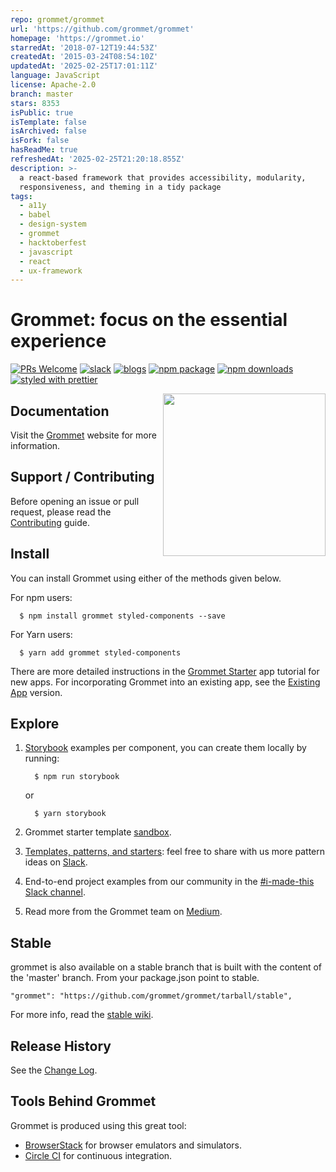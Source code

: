 ```yaml
---
repo: grommet/grommet
url: 'https://github.com/grommet/grommet'
homepage: 'https://grommet.io'
starredAt: '2018-07-12T19:44:53Z'
createdAt: '2015-03-24T08:54:10Z'
updatedAt: '2025-02-25T17:01:11Z'
language: JavaScript
license: Apache-2.0
branch: master
stars: 8353
isPublic: true
isTemplate: false
isArchived: false
isFork: false
hasReadMe: true
refreshedAt: '2025-02-25T21:20:18.855Z'
description: >-
  a react-based framework that provides accessibility, modularity,
  responsiveness, and theming in a tidy package
tags:
  - a11y
  - babel
  - design-system
  - grommet
  - hacktoberfest
  - javascript
  - react
  - ux-framework
---
```


# Grommet: focus on the essential experience

[![PRs Welcome](https://img.shields.io/badge/pr's-welcome-7d4cdb.svg)][contributing]
[![slack](https://img.shields.io/badge/join%20the%20community-slack-fd6fff.svg)][slack]
[![blogs](https://img.shields.io/badge/view%20blogs%20on-medium-000000.svg)][medium]
[![npm package](https://img.shields.io/npm/v/grommet.svg?color=ffca58)][npm]
[![npm downloads](https://img.shields.io/npm/dm/grommet.svg?color=3d138d)][npm]
[![styled with prettier](https://img.shields.io/badge/styled_with-prettier-ff69b4.svg)][prettier]

<img align="right" height="260" src="https://v2.grommet.io/img/stak-hurrah.svg">

## Documentation

Visit the [Grommet] website for more information.

## Support / Contributing

Before opening an issue or pull request, please read the [Contributing] guide.

## Install

You can install Grommet using either of the methods given below.

For npm users:

```shell
  $ npm install grommet styled-components --save
```

For Yarn users:

```shell
  $ yarn add grommet styled-components
```

There are more detailed instructions in the [Grommet Starter] app tutorial for
new apps. For incorporating Grommet into an existing app, see the [Existing App]
version.

## Explore

1. [Storybook] examples per component, you can create them locally by running:

   ```shell
     $ npm run storybook
   ```

   or

   ```shell
     $ yarn storybook
   ```

1. Grommet starter template [sandbox](https://codesandbox.io/p/sandbox/m7mml8l0zj?file=%2Findex.js).
1. [Templates, patterns, and starters][sandboxes]: feel free to share with us
   more pattern ideas on [Slack].
1. End-to-end project examples from our community in the
   [#i-made-this Slack channel][slack].
1. Read more from the Grommet team on [Medium].

## Stable

grommet is also available on a stable branch that is built with the content of the 'master' branch.
From your package.json point to stable.

```
"grommet": "https://github.com/grommet/grommet/tarball/stable",
```

For more info, read the [stable wiki](https://github.com/grommet/grommet/wiki/What-is-grommet-stable-and-how-to-use-it%3F).

## Release History

See the [Change Log].

## Tools Behind Grommet

Grommet is produced using this great tool:

- [BrowserStack] for browser emulators and simulators.
- [Circle CI] for continuous integration.

[browserstack]: https://www.browserstack.com/
[change log]: https://github.com/grommet/grommet/wiki/Change-Log
[circle ci]: https://circleci.com/gh/grommet/grommet/
[contributing]: CONTRIBUTING.md
[existing app]: https://github.com/grommet/grommet-starter-existing-app
[grommet starter]: https://github.com/grommet/grommet-starter-new-app
[grommet]: https://grommet.io/
[medium]: https://medium.com/grommet-io
[npm]: https://www.npmjs.com/package/grommet
[prettier]: https://github.com/prettier/prettier
[sandboxes]: https://codesandbox.io/u/grommetux/sandboxes
[sandbox]: https://codesandbox.io/p/sandbox/m7mml8l0zj?file=%2Findex.js
[slack]: https://slack-invite.grommet.io
[storybook]: https://storybook.grommet.io
